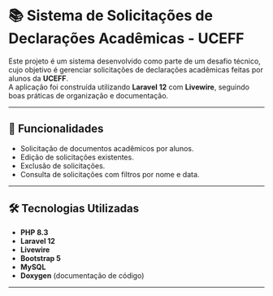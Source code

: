 # 📚 Sistema de Solicitações de Declarações Acadêmicas - UCEFF

Este projeto é um sistema desenvolvido como parte de um desafio técnico, cujo objetivo é gerenciar solicitações de declarações acadêmicas feitas por alunos da **UCEFF**.  
A aplicação foi construída utilizando **Laravel 12** com **Livewire**, seguindo boas práticas de organização e documentação.

---

## 🚀 Funcionalidades

- Solicitação de documentos acadêmicos por alunos.
- Edição de solicitações existentes.
- Exclusão de solicitações.
- Consulta de solicitações com filtros por nome e data.

---

## 🛠️ Tecnologias Utilizadas

- **PHP 8.3**
- **Laravel 12**
- **Livewire**
- **Bootstrap 5**
- **MySQL**
- **Doxygen** (documentação de código)

---
